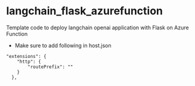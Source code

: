 # langchain_flask_azurefunction
Template code to deploy langchain openai application with Flask on Azure Function

* Make sure to add following in host.json

```
"extensions": {
    "http": {
        "routePrefix": ""
    }
  },
```

